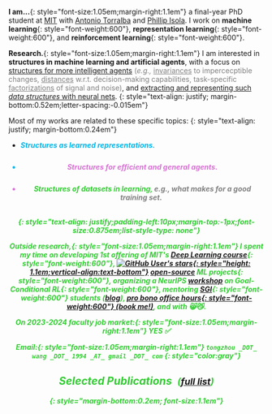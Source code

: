 **I am...**{: style="font-size:1.05em;margin-right:1.1em"} a final-year PhD student at [MIT](https://www.csail.mit.edu/) with [Antonio Torralba](https://web.mit.edu/torralba/www/) and [Phillip Isola](https://web.mit.edu/phillipi/). I work on **machine learning**{: style="font-weight:600"}, **representation learning**{: style="font-weight:600"},  and **reinforcement learning**{: style="font-weight:600"}.

<!-- **Research.**{: style="font-size:1.05em;margin-right:1.1em"}  **Intelligence via learned data structures.**
{: style="text-align: justify;margin-bottom:0.35em"}

My approach towards intelligence is to utilize certain structures of data <span style="color:gray">(<em>e.g.,</em> <u>invariances</u> to impercecptible changes, <u>distances</u> w.r.t. decision-making abilities, task-specific <u>factorizations</u> of signal and noise)</span>. These features enable better task-solving, learning efficiency and generalization, but have no known mathematical formulas.
**How to characterize such structures?**{: style="font-weight:600"}&nbsp;
**How to optimize neural networks to extract and represent them?**{: style="font-weight:600"}&nbsp;
**How to use these <u>learned data structures</u> for better perception, decision-making, <em>etc</em>?**{: style="font-weight:600"}
{: style="text-align: justify; margin-bottom:0.35em;letter-spacing:-0.015em"}
 + <i class="fab fa-connectdevelop" style="color:#00B7EB;font-weight:bold;width:2em;text-align:center;padding-right:5px" aria-hidden="true" />Data structures **as** learned representations.
   <p style="margin-bottom:-4px"></p>
 + <i class="fas fa-robot" style="color:#DA70D6;font-weight:bold;width:2em;text-align:center;padding-right:5px" aria-hidden="true" />Data structures **for** efficient and general agents.
   <p style="margin-bottom:-4px"></p>
 + <i class="fas fa-database" style="color:#32CD32;font-weight:bold;width:2em;text-align:center;padding-right:5px" aria-hidden="true" />Dataset structures **of** the learning process, <span style="color:gray"><em>e.g.</em>, what makes for a good training set.</span> -->
   <!--- <p style="margin-bottom:-0.9em"></p> --->
<!---{: style="text-align: justify;padding-left:15px;margin-top:-1px;margin-bottom:10px;font-size:0.885em;list-style-type: none;"} --->
<!-- {: style="text-align: justify;padding-left:10px;margin-top:-1px;font-size:0.875em;list-style-type: none;margin-bottom:0.35em"} -->

**Research.**{: style="font-size:1.05em;margin-right:1.1em"} I am interested in **structures in machine learning and artificial agents**, with a focus on <u>structures for more intelligent agents</u> <span style="color:gray">(<em>e.g.,</em> <u>invariances</u> to impercecptible changes, <u>distances</u> w.r.t. decision-making capabilities, task-specific <u>factorizations</u> of signal and noise)</span>, and <u>extracting and representing such *data structures* with neural nets</u>.
{: style="text-align: justify; margin-bottom:0.52em;letter-spacing:-0.015em"}

<!---Broadly, I am interested in representation learning, reinforcement learning, synthetic data, and [dataset distillation](./dataset_distillation/).--->
<!--- I frequently collaborate within and outside MIT, including with [Yuandong Tian](https://yuandong-tian.com/){:.color}, [Amy Zhang](https://amyzhang.github.io/), [Simon S. Du](https://simonshaoleidu.com/), [Alyosha Efros](https://people.eecs.berkeley.edu/~efros/), [Jun-Yan Zhu](https://www.cs.cmu.edu/~junyanz/), etc. --->
Most of my works are related to these specific topics:
{: style="text-align: justify; margin-bottom:0.24em"}
 + <i class="fab fa-connectdevelop" style="color:#00B7EB;font-weight:bold;width:2em;text-align:center;padding-right:5px" aria-hidden="true" />Structures **as learned representations**.
   <p style="margin-bottom:-5px"></p>
 + <i class="fas fa-robot" style="color:#DA70D6;font-weight:bold;width:2em;text-align:center;padding-right:5px" aria-hidden="true" />Structures **for efficient and general agents**.
   <p style="margin-bottom:-5px"></p>
 + <i class="fas fa-database" style="color:#32CD32;font-weight:bold;width:2em;text-align:center;padding-right:5px" aria-hidden="true" />Structures **of datasets in learning**, <span style="color:gray"><em>e.g.</em>, what makes for a good training set.</span>
<!---{: style="text-align: justify;padding-left:15px;margin-top:-1px;margin-bottom:10px;font-size:0.885em;list-style-type: none;"} --->
{: style="text-align: justify;padding-left:10px;margin-top:-1px;font-size:0.875em;list-style-type: none"}

**Outside research,**{: style="font-size:1.05em;margin-right:1.1em"} I spent my time on
**developing 1st offering of MIT's [Deep Learning course](https://phillipi.github.io/6.s898/)**{: style="font-weight:600"},
**[![GitHub User's stars](https://img.shields.io/github/stars/ssnl?affiliations=OWNER%2CCOLLABORATOR&logo=github&label=stars){: style="height: 1.1em;vertical-align:text-bottom"}](/open-source/) [open-source](/open-source/) ML projects**{: style="font-weight:600"},
organizing **a NeurIPS [workshop](https://goal-conditioned-rl.github.io/2023/) on Goal-Conditional RL**{: style="font-weight:600"},
mentoring **[SGI](https://sgi.mit.edu/)**{: style="font-weight:600"} students (<a href="https://summergeometry.org/sgi2023/a-study-on-quasimetric-reinforcement-learning/">blog</a>),
<a style="margin-left:0px" href="/pro-bono-office-hours/">**pro bono office hours**{: style="font-weight:600"} (book me!)</a>,
and with 😸😼.

**On 2023-2024 faculty job market:**{: style="font-size:1.05em;margin-right:1.1em"} YES ✅

**Email:**{: style="font-size:1.05em;margin-right:1.1em"} `tongzhou _DOT_ wang _DOT_ 1994 _AT_ gmail _DOT_ com`
{: style="color:gray"}

<!--
In addition to research, my time at MIT is spent on
+ Collaboration outside MIT with [Yuandong Tian](https://yuandong-tian.com/){:.color}, [Amy Zhang](https://amyzhang.github.io/), [Simon S. Du](https://simonshaoleidu.com/), [Alyosha Efros](https://people.eecs.berkeley.edu/~efros/), [Jun-Yan Zhu](https://www.cs.cmu.edu/~junyanz/), and many others.
  <p style="margin-bottom:-7px"></p>
+ **MIT's [Deep Learning](https://phillipi.github.io/6.s898/) course**: Developing its first offering and serving as the head TA.
  <p style="margin-bottom:-7px"></p>
+ <a style="margin-left:0px" href="https://github.com/ssnl">![GitHub User's stars](https://img.shields.io/github/stars/ssnl?affiliations=OWNER%2CCOLLABORATOR&logo=github&label=stars){: style="height: 1.1em;vertical-align:text-bottom"}</a> **Open source machine learning projects** (see [here](/open_source/) for a short list).
  <p style="margin-bottom:-7px"></p>
+ **Pro bono office hours:** Inspired by [Wei-Chiu Ma](https://people.csail.mit.edu/weichium/), I commit 1-2 hours per week to provide suggestions and/or mentorships to students from underrepresented groups or whoever is in need. Fill out [this form](https://forms.gle/pvrLmmrMkqAhApCC6) if you are interested.
  <p style="margin-bottom:-7px"></p>
{: style="text-align: justify;padding-left:1.2em;margin-top:-0.9em;font-size:0.88em;"}

Before MIT, I was an early member of the [PyTorch](https://pytorch.org/) team at [Meta AI (FAIR)](https://research.fb.com/category/facebook-ai-research-fair/) (2017-2019). My research journey started during undergradute years at UC Berkeley (2013-2017) with [Stuart Russell](http://people.eecs.berkeley.edu/~russell/){:.color}, [Ren Ng](https://www2.eecs.berkeley.edu/Faculty/Homepages/yirenng.html){:.color}, and [Alyosha Efros](https://people.eecs.berkeley.edu/~efros/){:.color} on probabilistic inference, graphics, and generative models.
{: style="text-align: justify;"} -->

## Selected Publications <span style="margin-left:6px;font-size:0.85em">([full list<i class="ai fa-fw ai-google-scholar-square" aria-hidden="true" />](https://scholar.google.com/citations?user=14HASnUAAAAJ))</span>
{: style="margin-bottom:0.2em; font-size:1.1em"}


<!-- 1. **Optimal Goal-Reaching Reinforcement Learning via Quasimetric Learning** (<i class="fab fa-connectdevelop" style="color:#00B7EB;font-weight:bold;padding-right:1px" aria-hidden="true" /><i class="fas fa-robot" style="color:#DA70D6;font-weight:bold" aria-hidden="true" />)<br />[<span class="small__tt">**ICML 2023**{: .colorful}</span>][[Project Page](./quasimetric_rl){: .small__tt}] [[arXiv](https://arxiv.org/abs/2304.01203){: .small__tt}] [<span>Code Coming Soon</span>{: .small__tt}] <br />
    **Tongzhou Wang**, Antonio Torralba, Phillip Isola, Amy Zhang
    {: style="margin-bottom:-0.35em"}

    <div class="table-like hide__mobile" style="justify-content:space-evenly;max-width:100%;width:100%;margin:auto;margin-top:calc(0.35em + 5px);padding: 0px;">
        <table style="max-width:750px;">
        <tr style="width: 100%;text-align: center;">
            <td style="font-size:1.25em;font-family:monospace;display: inline-block;text-align: center;width:35%;padding: 0px;border-bottom:0px">
            <img style="float: left; width: 100%;padding-bottom: 10px;" alt="paper thumbnail" src="./quasimetric_rl/assets/images/quasimetric_structure.png">
            Quasimetric Geometry
            </td><td style="font-size:2.9em;font-family:monospace;display: inline-block;text-align: center;width:5%;padding: 0px;border-bottom:0px">
            +
            </td><td style="font-size:1.25em;font-family:monospace;display: inline-block;text-align: center;vertical-align: bottom;width:33%;padding: 0px;border-bottom:0px;"><div style="padding-bottom: 3px" >
            <video src="https://user-images.githubusercontent.com/5674597/229619483-4e565dee-7b69-45a6-8f81-f21647f0df71.mp4" controls="controls" autoplay="true" loop="true" muted="muted" class="d-block rounded-bottom-2 border-top width-fit" style="width:100%">  </video></div>
            A Novel Objective<br>
            <div style="font-size: 0.67em;padding:0px;padding-top: 0px;">(Push apart <span style="color:rgb(217, 0, 0);font-weight: bold;">start state</span> and <span style="color:rgb(217, 0, 0);font-weight: bold;">goal</span><br>while maintaining local distances)</div>
            </td><td style="font-size:2.9em;font-family:monospace;display: inline-block;text-align: center;width:5%;padding: 0px;border-bottom:0px">
            =
            </td><td style="font-size:1.2em;font-family:monospace;display: inline-block;text-align: center;width:22%;padding: 0px;border-bottom:0px">
            Optimal Value $V^*$<br><span style="color:#97999c; font-weight: 200;font-style: italic;">AND</span><br>High-Performing<br>Goal-Reaching Agents
            </td>
        </tr>
        </table>
    </div>

1. **Improved Representation of Asymmetrical Distances with Interval Quasimetric Embeddings** (<i class="fab fa-connectdevelop" style="color:#00B7EB;font-weight:bold" aria-hidden="true" />)<br />[[<span class="small__tt">**NeurIPS 2022 NeurReps Workshop**{: .colorful}</span>](https://www.neurreps.org/)] [[Project Page](./interval_quasimetric_embedding){: .small__tt}] [[arXiv](https://arxiv.org/abs/2211.15120){: .small__tt}] [[PyTorch Package for Quasimetric Learning](https://github.com/quasimetric-learning/torch-quasimetric){: .small__tt}] <br />
    **Tongzhou Wang**, Phillip Isola
    {: style="margin-bottom:-0.35em"}

    <div>
    <img src="./interval_quasimetric_embedding/images/iqe_compute_nobg.png" alt="computing-iqe" class="hide__mobile" style="max-width:750px;width:100%;margin-top:0.55em">
    </div>

2. **Denoised MDPs: Learning World Models Better Than The World** (<i class="fab fa-connectdevelop" style="color:#00B7EB;font-weight:bold;padding-right:1px" aria-hidden="true" /><i class="fas fa-robot" style="color:#DA70D6;font-weight:bold" aria-hidden="true" />)<br />[<span class="small__tt">**ICML 2022**{: .colorful}</span>] [[Project Page](./denoised_mdp){: .small__tt}] [[arXiv](https://arxiv.org/abs/2206.15477){: .small__tt}] [[code](https://github.com/facebookresearch/denoised_mdp){: .small__tt}] <br />
    **Tongzhou Wang**, Simon S. Du, Antonio Torralba, Phillip Isola, Amy Zhang, Yuandong Tian
    {: style="margin-bottom:-0.35em"}

    <div>
    <video src="https://user-images.githubusercontent.com/5674597/173155667-d4bcc7af-1f12-4ba3-a733-ef9d5f631c96.mp4" controls="controls" autoplay="true" loop="true" muted="muted" class="d-block rounded-bottom-2 border-top width-fit hide__mobile" style="max-width:900px;width:115%;margin-top:-0.85em;margin-bottom:-0.75em;margin-left:-5%;position:sticky;z-index:-1">  </video>
    </div>

3. **On the Learning and Learnability of Quasimetrics** (<i class="fab fa-connectdevelop" style="color:#00B7EB;font-weight:bold;padding-right:1px" aria-hidden="true" /><i class="fas fa-robot" style="color:#DA70D6;font-weight:bold" aria-hidden="true" />)<br />[<span class="small__tt">**ICLR 2022**{: .colorful}</span>] [[Project Page](/quasimetric){: .small__tt}] [[arXiv](https://arxiv.org/abs/2206.15478){: .small__tt}] [[OpenReview](https://openreview.net/forum?id=y0VvIg25yk){: .small__tt}] [[code](https://github.com/SsnL/poisson_quasimetric_embedding){: .small__tt}] <br />
    **Tongzhou Wang**, Phillip Isola
    {: style="margin-bottom:-0.35em"}

    <div>
    <img src="./quasimetric/images/function_spaces_cropped.png" alt="quasimetric-function-spaces" class="hide__mobile" style="max-width:750px;width:100%">
    </div>

4. **Learning to See by Looking at Noise** (<i class="fab fa-connectdevelop" style="color:#00B7EB;font-weight:bold;padding-right:1px" aria-hidden="true" /><i class="fas fa-database" style="color:#32CD32;font-weight:bold;padding:1px" aria-hidden="true" />)<br />[<span class="small__tt">**NeurIPS 2021**{: .colorful}</span>] [[Project Page](https://mbaradad.github.io/learning_with_noise/){: .small__tt}] [[arXiv](https://arxiv.org/abs/2106.05963){: .small__tt}] [[code & datasets](https://github.com/mbaradad/learning_with_noise){: .small__tt}] <br />
    Manel Baradad\*, Jonas Wulff\*, **Tongzhou Wang**, Phillip Isola, Antonio Torralba
    {: style="margin-bottom:-0.35em"}

    <div>
    <img src="https://mbaradad.github.io/learning_with_noise/images/teaser.jpeg" alt="learning-to-see-by-looking-at-noises" class="hide__mobile" style="max-width:750px;width:100%;margin-top:0.35em">
    </div>

5. **<span style="letter-spacing:-0.25px">Understanding Contrastive Representation Learning through Alignment and Uniformity on the Hypersphere</span>** (<i class="fab fa-connectdevelop" style="color:#00B7EB;font-weight:bold" aria-hidden="true" />)<br />[<span class="small__tt">**ICML 2020**{: .colorful}</span>] [[Project Page](/hypersphere){: .small__tt}] [[arXiv](https://arxiv.org/abs/2005.10242){: .small__tt}] [[code](https://github.com/SsnL/align_uniform){: .small__tt}] <br />
    **Tongzhou Wang**, Phillip Isola
    {: style="margin-bottom:-0.35em"}

    <div class="hide__mobile" style="max-width:750px;width:100%">
    <div style="width:100%; display:inline-flex;margin-top:0.2em">
        <span style="width:40%;border-bottom: 0px;padding:0px;margin-right:2%;vertical-align: bottom;text-align: left;display:inline-block">
            <img style="max-width:100%;max-height:100%;" src="/assets/images/hypersphere_stl10_scatter_linear_output.png" alt="hypersphere_stl10_scatter_linear_output" />
        </span>
        <span style="width:58%;border-bottom: 0px;padding-left:0px;padding-right:0px;text-align:right;vertical-align: bottom;font-size:75%">
            <div style="font-size: 0.735em;display: inline-block;text-align:left;padding-bottom:1.05em;width:100%;max-height:100%;margin-top:3.5%" >
              <div style="background: #ffffff; overflow:auto;width:auto;border:solid gray;border-width:.1em .1em .1em .8em;padding:.2em .6em">
        <pre style="margin: 0; line-height: 160%">
<span style="color: #888888"># bsz : batch size (number of positive pairs)</span>
<span style="color: #888888"># d   : latent dim</span>
<span style="color: #888888"># x   : Tensor, shape=[bsz, d]</span>
<span style="color: #888888">#       latents for one side of positive pairs</span>
<span style="color: #888888"># y   : Tensor, shape=[bsz, d]</span>
<span style="color: #888888">#       latents for the other side of positive pairs</span>
<span style="color: #008800; font-weight: bold">def</span> <span style="color: #0066BB; font-weight: bold">align_loss</span>(x, y, alpha<span style="color: #333333">=</span><span style="color: #0000DD; font-weight: bold">2</span>):
<span style="color: #008800; font-weight: bold">    return</span> (x <span style="color: #333333">-</span> y)<span style="color: #333333">.</span>norm(p<span style="color: #333333">=</span><span style="color: #0000DD; font-weight: bold">2</span>, dim<span style="color: #333333">=</span><span style="color: #0000DD; font-weight: bold">1</span>)<span style="color: #333333">.</span>pow(alpha)<span style="color: #333333">.</span>mean()<br/>
<span style="color: #008800; font-weight: bold">def</span> <span style="color: #0066BB; font-weight: bold">uniform_loss</span>(x, t<span style="color: #333333">=</span><span style="color: #0000DD; font-weight: bold">2</span>):
<span style="color: #008800; font-weight: bold">    return</span> torch<span style="color: #333333">.</span>pdist(x, p<span style="color: #333333">=</span><span style="color: #0000DD; font-weight: bold">2</span>)<span style="color: #333333">.</span>pow(<span style="color: #0000DD; font-weight: bold">2</span>)<span style="color: #333333">.</span>mul(<span style="color: #333333">-</span>t)<span style="color: #333333">.</span>exp()<span style="color: #333333">.</span>mean()<span style="color: #333333">.</span>log()</pre>
      </div>
              <div style="text-align: center; font-size: 1.35em"><a href='https://github.com/SsnL/align_uniform'>PyTorch implementation</a> of the alignment and uniformity losses</div>
            </div>
        </span>
      </div>
    </div>

1. **Dataset Distillation** (<i class="fas fa-database" style="color:#32CD32;font-weight:bold;padding:1px" aria-hidden="true" />)<br />[[Project Page](/dataset_distillation){: .small__tt}] [[arXiv](https://arxiv.org/abs/1811.10959){: .small__tt}] [[code](https://github.com/SsnL/dataset-distillation){: .small__tt}]  [[DD Papers](https://github.com/Guang000/Awesome-Dataset-Distillation){: .small__tt}] <br />
    **Tongzhou Wang**, Jun-Yan Zhu, Antonio Torralba, Alexei A. Efros
    {: style="margin-bottom:-0.35em"}

    <div>
    <img src="/assets/images/dataset_distillation_fixed_mnist.png" alt="dataset_distillation_fixed_mnist" class="hide__mobile" style="max-width:750px;width:100%;margin-top:0.3em">
    </div>

2. **Meta-Learning MCMC Proposals**<br />[<span class="small__tt">**NeurIPS 2018**{: .colorful}</span>] [<span class="small__tt">**PROBPROG 2018**{: .colorful}</span>] [[ICML 2017 AutoML Workshop Oral](./automl_17/slides.pdf){: .small__tt}] [[arXiv](https://arxiv.org/abs/1708.06040){: .small__tt}] <br />
    **Tongzhou Wang**, Yi Wu, David A. Moore, Stuart J. Russell
    {: style="margin-bottom:-0.35em"}

    <div>
    <img src="/assets/images/meta_learning_mcmc_gmm_trace.png" alt="meta_learning_mcmc_gmm_trace" class="hide__mobile" style="max-width:730px;width:100%;margin-top:0.55em">
    </div>

3. **Learning to Synthesize a 4D RGBD Light Field from a Single Image**<br />[<span class="small__tt">**ICCV 2017**{: .colorful}</span>] [[arXiv](https://arxiv.org/abs/1708.03292){: .small__tt}] <br />
    Pratul Srinivasan, **Tongzhou Wang**, Ashwin Sreelal, Ravi Ramamoorthi, Ren Ng
    {: style="margin-bottom:-0.35em"}

    <div>
    <img src="/assets/images/2d_to_4d_pipeline.png" alt="light-field-synthesis-pipeline" class="hide__mobile" style="max-width:750px;width:100%;margin-top:0.35em">
    </div>
{: style="text-align: justify;padding-left:20px;list-style-type: square;"} -->

<!--
## Selected Projects

1. **Improved Training of Cycle-Consistent Adversarial Networks**

    **Tongzhou Wang** and Yihan Lin with research group of Prof. Alexei A. Efros

    Related report: [**CycleGAN with Better Cycles**{: style="font-size: 0.95em"}](/better_cycles/report.pdf).

2. **Modeling Punctuations in Online Reviews**<br/>[[technical report](/punctuations/report.pdf){: .small__tt}]

    **Tongzhou Wang**

    ![light-field-synthesis-pipeline](/assets/images/punctuation_neg_ex.png){: style="max-height:7em;width:auto;"}
-->